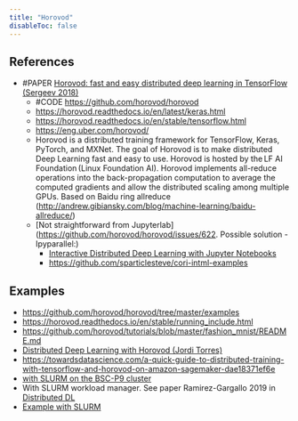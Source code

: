 ```yaml
---
title: "Horovod"
disableToc: false 
---
```



## References
- #PAPER [Horovod: fast and easy distributed deep learning in TensorFlow (Sergeev 2018)](http://arxiv.org/abs/1802.05799 )
	- #CODE https://github.com/horovod/horovod 
	- https://horovod.readthedocs.io/en/latest/keras.html 
	- https://horovod.readthedocs.io/en/stable/tensorflow.html
	- https://eng.uber.com/horovod/
	- Horovod is a distributed training framework for TensorFlow, Keras, PyTorch, and MXNet. The goal of Horovod is to make distributed Deep Learning fast and easy to use. Horovod is hosted by the LF AI Foundation (Linux Foundation AI). Horovod implements all-reduce operations into the back-propagation computation to average the computed gradients and allow the distributed scaling among multiple GPUs. Based on Baidu ring allreduce (http://andrew.gibiansky.com/blog/machine-learning/baidu-allreduce/)
	- [Not straightforward from Jupyterlab](https://github.com/horovod/horovod/issues/622. Possible solution - Ipyparallel:)
		- [Interactive Distributed Deep Learning with Jupyter Notebooks](https://sc18.supercomputing.org/proceedings/tech_poster/poster_files/post206s2-file3.pdf)
		- https://github.com/sparticlesteve/cori-intml-examples 

## Examples
- https://github.com/horovod/horovod/tree/master/examples
- https://horovod.readthedocs.io/en/stable/running_include.html
- https://github.com/horovod/tutorials/blob/master/fashion_mnist/README.md 
- [Distributed Deep Learning with Horovod (Jordi Torres)](https://towardsdatascience.com/distributed-deep-learning-with-horovod-2d1eea004cb2)
- https://towardsdatascience.com/a-quick-guide-to-distributed-training-with-tensorflow-and-horovod-on-amazon-sagemaker-dae18371ef6e 
- [with SLURM on the BSC-P9 cluster](https://towardsdatascience.com/distributed-deep-learning-with-horovod-2d1eea004cb2)
- With SLURM workload manager. See paper Ramirez-Gargallo 2019 in [Distributed DL](AI/DS%20and%20DataEng/Distributed%20DL.md)
- [Example with SLURM](http://www.idris.fr/eng/jean-zay/gpu/jean-zay-gpu-hvd-tf-multi-eng.html)

